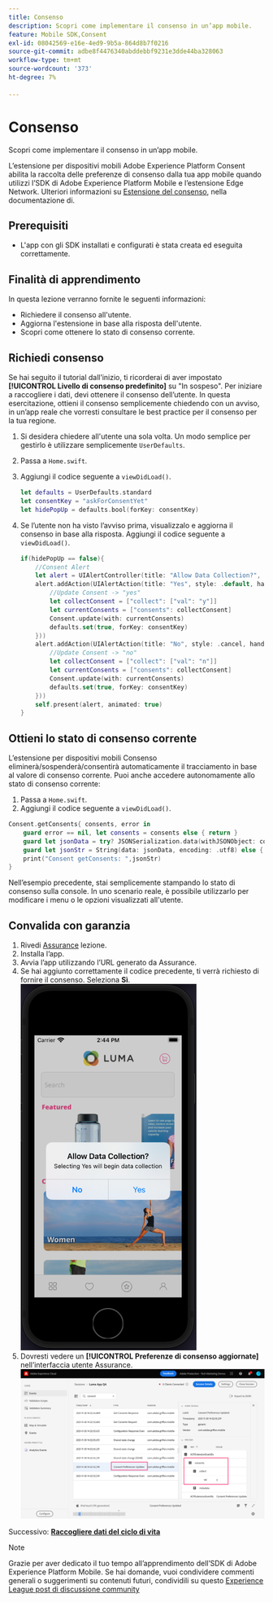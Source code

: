 ```yaml
---
title: Consenso
description: Scopri come implementare il consenso in un’app mobile.
feature: Mobile SDK,Consent
exl-id: 08042569-e16e-4ed9-9b5a-864d8b7f0216
source-git-commit: adbe8f4476340abddebbf9231e3dde44ba328063
workflow-type: tm+mt
source-wordcount: '373'
ht-degree: 7%

---
```


# Consenso

Scopri come implementare il consenso in un’app mobile.

L’estensione per dispositivi mobili Adobe Experience Platform Consent abilita la raccolta delle preferenze di consenso dalla tua app mobile quando utilizzi l’SDK di Adobe Experience Platform Mobile e l’estensione Edge Network. Ulteriori informazioni su [Estensione del consenso](https://developer.adobe.com/client-sdks/documentation/consent-for-edge-network/), nella documentazione di.

## Prerequisiti

* L&#39;app con gli SDK installati e configurati è stata creata ed eseguita correttamente.

## Finalità di apprendimento

In questa lezione verranno fornite le seguenti informazioni:

* Richiedere il consenso all&#39;utente.
* Aggiorna l&#39;estensione in base alla risposta dell&#39;utente.
* Scopri come ottenere lo stato di consenso corrente.

## Richiedi consenso

Se hai seguito il tutorial dall’inizio, ti ricorderai di aver impostato **[!UICONTROL Livello di consenso predefinito]** su &quot;In sospeso&quot;. Per iniziare a raccogliere i dati, devi ottenere il consenso dell’utente. In questa esercitazione, ottieni il consenso semplicemente chiedendo con un avviso, in un’app reale che vorresti consultare le best practice per il consenso per la tua regione.

1. Si desidera chiedere all&#39;utente una sola volta. Un modo semplice per gestirlo è utilizzare semplicemente `UserDefaults`.
1. Passa a `Home.swift`.
1. Aggiungi il codice seguente a `viewDidLoad()`.

   ```swift
   let defaults = UserDefaults.standard
   let consentKey = "askForConsentYet"
   let hidePopUp = defaults.bool(forKey: consentKey)
   ```

1. Se l’utente non ha visto l’avviso prima, visualizzalo e aggiorna il consenso in base alla risposta. Aggiungi il codice seguente a `viewDidLoad()`.

   ```swift
   if(hidePopUp == false){
       //Consent Alert
       let alert = UIAlertController(title: "Allow Data Collection?", message: "Selecting Yes will begin data collection", preferredStyle: .alert)
       alert.addAction(UIAlertAction(title: "Yes", style: .default, handler: { action in
           //Update Consent -> "yes"
           let collectConsent = ["collect": ["val": "y"]]
           let currentConsents = ["consents": collectConsent]
           Consent.update(with: currentConsents)
           defaults.set(true, forKey: consentKey)
       }))
       alert.addAction(UIAlertAction(title: "No", style: .cancel, handler: { action in
           //Update Consent -> "no"
           let collectConsent = ["collect": ["val": "n"]]
           let currentConsents = ["consents": collectConsent]
           Consent.update(with: currentConsents)
           defaults.set(true, forKey: consentKey)
       }))
       self.present(alert, animated: true)
   }
   ```


## Ottieni lo stato di consenso corrente

L’estensione per dispositivi mobili Consenso eliminerà/sospenderà/consentirà automaticamente il tracciamento in base al valore di consenso corrente. Puoi anche accedere autonomamente allo stato di consenso corrente:

1. Passa a `Home.swift`.
1. Aggiungi il codice seguente a `viewDidLoad()`.

```swift
Consent.getConsents{ consents, error in
    guard error == nil, let consents = consents else { return }
    guard let jsonData = try? JSONSerialization.data(withJSONObject: consents, options: .prettyPrinted) else { return }
    guard let jsonStr = String(data: jsonData, encoding: .utf8) else { return }
    print("Consent getConsents: ",jsonStr)
}
```

Nell’esempio precedente, stai semplicemente stampando lo stato di consenso sulla console. In uno scenario reale, è possibile utilizzarlo per modificare i menu o le opzioni visualizzati all&#39;utente.

## Convalida con garanzia

1. Rivedi [Assurance](assurance.md) lezione.
1. Installa l’app.
1. Avvia l’app utilizzando l’URL generato da Assurance.
1. Se hai aggiunto correttamente il codice precedente, ti verrà richiesto di fornire il consenso. Seleziona **Sì**.
   ![finestra a comparsa consenso](assets/mobile-consent-validate.png)
1. Dovresti vedere un **[!UICONTROL Preferenze di consenso aggiornate]** nell’interfaccia utente Assurance.
   ![convalida consenso](assets/mobile-consent-update.png)

Successivo: **[Raccogliere dati del ciclo di vita](lifecycle-data.md)**

>[!NOTE]
>
>Grazie per aver dedicato il tuo tempo all’apprendimento dell’SDK di Adobe Experience Platform Mobile. Se hai domande, vuoi condividere commenti generali o suggerimenti su contenuti futuri, condividili su questo [Experience League post di discussione community](https://experienceleaguecommunities.adobe.com/t5/adobe-experience-platform-launch/tutorial-discussion-implement-adobe-experience-cloud-in-mobile/td-p/443796)